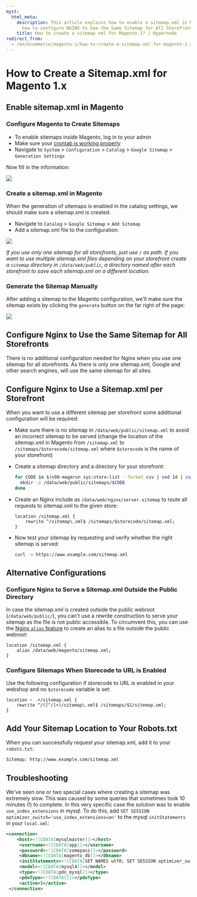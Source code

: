 ```yaml
---
myst:
  html_meta:
    description: This article explains how to enable a sitemap.xml in Magento 1 and
      how to configure NGINX to Use the Same Sitemap for All Storefronts.
    title: How to create a sitemap xml for Magento 1? | Hypernode
redirect_from:
  - /en/ecommerce/magento-1/how-to-create-a-sitemap-xml-for-magento-1-x/
---
```


<!-- source: https://support.hypernode.com/en/ecommerce/magento-1/how-to-create-a-sitemap-xml-for-magento-1-x/ -->

# How to Create a Sitemap.xml for Magento 1.x

## Enable sitemap.xml in Magento

### Configure Magento to Create Sitemaps

- To enable sitemaps inside Magento, log in to your admin
- Make sure your [crontab is working properly](../../hypernode-platform/tools/how-to-use-periodic-tasks-cronjobs-on-hypernode.md)
- Navigate to `System` > `Configuration` > `Catalog` > `Google Sitemap` > `Generation Settings`

Now fill in the information:

![](_res/fd1mcqcAauLYam9kta5meMie5IN1KHQT9A.png)

### Create a sitemap.xml in Magento

When the generation of sitemaps is enabled in the catalog settings, we should make sure a sitemap.xml is created.

- Navigate to `Catalog` > `Google Sitemap` > `Add Sitemap`
- Add a sitemap.xml file to the configuration:

![](_res/H9E8O25ldZ5qKqfgzvipavKFhZ--9c8flQ.png)

*If you use only one sitemap for all storefronts, just use `/` as path. If you want to use multiple sitemap.xml files depending on your storefront create a `sitemap` directory in `/data/web/public`, a directory named after each storefront to save each sitemap.xml on a different location.*

### Generate the Sitemap Manually

After adding a sitemap to the Magento configuration, we'll make sure the sitemap exists by clicking the `generate` button on the far right of the page:

![](_res/kx1awTbeS6Uajk4vtfprlMD0TsqwUSAb0g.png)

## Configure Nginx to Use the Same Sitemap for All Storefronts

There is no additional configuration needed for Nginx when you use one sitemap for all storefronts. As there is only one sitemap.xml, Google and other search engines, will use the same sitemap for all sites.

## Configure Nginx to Use a Sitemap.xml per Storefront

When you want to use a different sitemap per storefront some additional configuration will be required:

- Make sure there is no sitemap in `/data/web/public/sitemap.xml` to avoid an incorrect sitemap to be served (change the location of the sitemap.xml in Magento from `/sitemap.xml` to `/sitemaps/$storecode/sitemap.xml` where `$storecode` is the name of your storefront)

- Create a sitemap directory and a directory for your storefront:

  ```bash
  for CODE in $(n98-magerun sys:store:list --format csv | sed 1d | cut -d "," -f 2 ); do
    mkdir -p /data/web/public/sitemaps/$CODE
  done
  ```

- Create an Nginx include as `/data/web/nginx/server.sitemap` to route all requests to sitemap.xml to the given store:

  ```nginx
  location /sitemap.xml {
      rewrite ^/sitemap\.xml$ /sitemaps/$storecode/sitemap.xml;
  }
  ```

- Now test your sitemap by requesting and verify whether the right sitemap is served:

  ```bash
  curl -v https://www.example.com/sitemap.xml
  ```

## Alternative Configurations

### Configure Nginx to Serve a Sitemap.xml Outside the Public Directory

In case the sitemap.xml is created outside the public webroot (`/data/web/public/`), you can't use a rewrite construction to serve your sitemap as the file is not public accessible. To circumvent this, you can use the [Nginx `alias` feature](http://nginx.org/en/docs/http/ngx_http_core_module.html#alias) to create an alias to a file outside the public webroot:

```nginx
location /sitemap.xml {
    alias /data/web/magento/sitemap.xml;
}
```

### Configure Sitemaps When Storecode to URL is Enabled

Use the following configuration if storecode to URL is enabled in your webshop and no `$storecode` variable is set:

```nginx
location ~ .+/sitemap.xml {
    rewrite ^/([^/]+)/sitemap\.xml$ /sitemaps/$1/sitemap.xml;
}
```

## Add Your Sitemap Location to Your Robots.txt

When you can successfully request your sitemap.xml, add it to your `robots.txt`:

```bash
Sitemap: http://www.example.com/sitemap.xml
```

## Troubleshooting

We've seen one or two special cases where creating a sitemap was extremely slow. This was caused by some queries that sometimes took 10 minutes (!) to complete. In this very specific case the solution was to enable `use_index_extensions` in mysql. To do this, add `SET SESSION optimizer_switch='use_index_extensions=on'` to the mysql `initStatements` in your `local.xml`:

```xml
<connection>
    <host><![CDATA[mysqlmaster]]></host>
     <username><![CDATA[app]]></username>
     <password><![CDATA[somepass]]></password>
     <dbname><![CDATA[magento_db]]></dbname>
     <initStatements><![CDATA[SET NAMES utf8; SET SESSION optimizer_switch='use_index_extensions=on';]]><initStatements>
     <model><![CDATA[mysql4]]></model>
     <type><![CDATA[pdo_mysql]]></type>
     <pdoType><![CDATA[]]></pdoType>
     <active>1</active>
 </connection>
```
